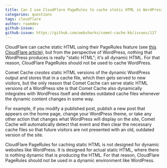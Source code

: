 ```yaml
---
title: Can I use CloudFlare PageRules to cache static HTML in WordPress?
categories: questions
tags: cloudflare
author: raamdev
github-issue:
github-issue: https://github.com/websharks/comet-cache-kb/issues/117
---
```


CloudFlare can cache static HTML using their PageRules feature (see [this CloudFlare article](https://support.cloudflare.com/hc/en-us/articles/200172256-How-do-I-cache-static-HTML-)), but from the perspective of WordPress, nothing that WordPress produces is really "static HTML"; it's all dynamic HTML. For that reason, CloudFlare PageRules should not be used to cache WordPress.

Comet Cache _creates_ static HTML versions of the dynamic WordPress output and stores that in a cache file, which then gets served to new visitors, but the only reason that Comet Cache can serve static HTML versions of a WordPress site is that Comet Cache also dynamically integrates with WordPress itself and deletes outdated cache files whenever the dynamic content changes in some way. 

For example, if you modify a published post, publish a new post that appears on the home page, change your WordPress theme, or take any other action that changes what WordPress will display on the site, Comet Cache will automatically detect that event and then clear the necessary cache files so that future visitors are not presented with an old, outdated version of the site.

CloudFlare PageRules for caching static HTML is not designed for dynamic websites like WordPress. It is designed for actual static HTML, where there is nothing dynamic that is producing the HTML. For that reason, CloudFlare PageRules should not be used in a dynamic environment like WordPress.